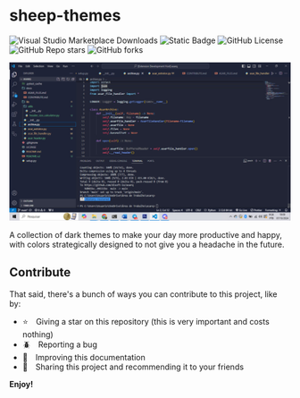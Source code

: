 # sheep-themes 

![Visual Studio Marketplace Downloads](https://img.shields.io/visual-studio-marketplace/d/BrunoCiccarino.sheep-themes?style=for-the-badge&color=blue) ![Static Badge](https://img.shields.io/badge/category-themes-blue?style=for-the-badge) ![GitHub License](https://img.shields.io/github/license/sheep-io/sheep-theme?style=for-the-badge&color=blue) ![GitHub Repo stars](https://img.shields.io/github/stars/sheep-io/sheep-themes) ![GitHub forks](https://img.shields.io/github/forks/sheep-io/sheep-themes)

![One Theme](./img/1.jpg)

A collection of dark themes to make your day more productive and happy, with colors strategically designed to not give you a headache in the future. 

## Contribute

That said, there's a bunch of ways you can contribute to this project, like by:

* ⭐ Giving a star on this repository (this is very important and costs nothing)
* 🪲 Reporting a bug
* 📄 Improving this documentation
* 🚨 Sharing this project and recommending it to your friends

**Enjoy!**
